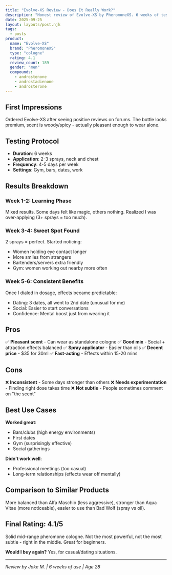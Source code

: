 ```yaml
---
title: "Evolve-XS Review - Does It Really Work?"
description: "Honest review of Evolve-XS by PheromoneXS. 6 weeks of testing with surprising results."
date: 2025-09-25
layout: layouts/post.njk
tags:
  - posts
product:
  name: "Evolve-XS"
  brand: "PheromoneXS"
  type: "cologne"
  rating: 4.1
  review_count: 189
  gender: "men"
  compounds:
    - androstenone
    - androstadienone
    - androsterone
---
```


## First Impressions

Ordered Evolve-XS after seeing positive reviews on forums. The bottle looks premium, scent is woody/spicy - actually pleasant enough to wear alone.

## Testing Protocol

- **Duration**: 6 weeks
- **Application**: 2-3 sprays, neck and chest
- **Frequency**: 4-5 days per week
- **Settings**: Gym, bars, dates, work

## Results Breakdown

### Week 1-2: Learning Phase
Mixed results. Some days felt like magic, others nothing. Realized I was over-applying (3+ sprays = too much).

### Week 3-4: Sweet Spot Found
2 sprays = perfect. Started noticing:
- Women holding eye contact longer
- More smiles from strangers
- Bartenders/servers extra friendly
- Gym: women working out nearby more often

### Week 5-6: Consistent Benefits
Once I dialed in dosage, effects became predictable:
- Dating: 3 dates, all went to 2nd date (unusual for me)
- Social: Easier to start conversations
- Confidence: Mental boost just from wearing it

## Pros

✅ **Pleasant scent** - Can wear as standalone cologne
✅ **Good mix** - Social + attraction effects balanced
✅ **Spray applicator** - Easier than oils
✅ **Decent price** - $35 for 30ml
✅ **Fast-acting** - Effects within 15-20 mins

## Cons

❌ **Inconsistent** - Some days stronger than others
❌ **Needs experimentation** - Finding right dose takes time
❌ **Not subtle** - People sometimes comment on "the scent"

## Best Use Cases

**Worked great**:
- Bars/clubs (high energy environments)
- First dates
- Gym (surprisingly effective)
- Social gatherings

**Didn't work well**:
- Professional meetings (too casual)
- Long-term relationships (effects wear off mentally)

## Comparison to Similar Products

More balanced than Alfa Maschio (less aggressive), stronger than Aqua Vitae (more noticeable), easier to use than Bad Wolf (spray vs oil).

## Final Rating: 4.1/5

Solid mid-range pheromone cologne. Not the most powerful, not the most subtle - right in the middle. Great for beginners.

**Would I buy again?** Yes, for casual/dating situations.

---

*Review by Jake M. | 6 weeks of use | Age 28*
